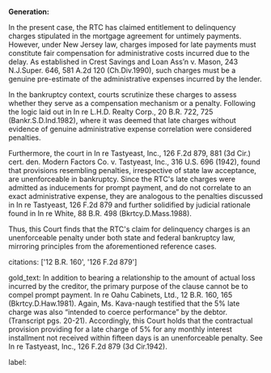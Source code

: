 **Generation:**


In the present case, the RTC has claimed entitlement to delinquency charges stipulated in the mortgage agreement for untimely payments. However, under New Jersey law, charges imposed for late payments must constitute fair compensation for administrative costs incurred due to the delay. As established in Crest Savings and Loan Ass’n v. Mason, 243 N.J.Super. 646, 581 A.2d 120 (Ch.Div.1990), such charges must be a genuine pre-estimate of the administrative expenses incurred by the lender.

In the bankruptcy context, courts scrutinize these charges to assess whether they serve as a compensation mechanism or a penalty. Following the logic laid out in In re L.H.D. Realty Corp., 20 B.R. 722, 725 (Bankr.S.D.Ind.1982), where it was deemed that late charges without evidence of genuine administrative expense correlation were considered penalties.

Furthermore, the court in In re Tastyeast, Inc., 126 F.2d 879, 881 (3d Cir.) cert. den. Modern Factors Co. v. Tastyeast, Inc., 316 U.S. 696 (1942), found that provisions resembling penalties, irrespective of state law acceptance, are unenforceable in bankruptcy. Since the RTC's late charges were admitted as inducements for prompt payment, and do not correlate to an exact administrative expense, they are analogous to the penalties discussed in In re Tastyeast, 126 F.2d 879 and further solidified by judicial rationale found in In re White, 88 B.R. 498 (Bkrtcy.D.Mass.1988).

Thus, this Court finds that the RTC's claim for delinquency charges is an unenforceable penalty under both state and federal bankruptcy law, mirroring principles from the aforementioned reference cases.


citations: ['12 B.R. 160', '126 F.2d 879']

gold_text: In addition to bearing a relationship to the amount of actual loss incurred by the creditor, the primary purpose of the clause cannot be to compel prompt payment. In re Oahu Cabinets, Ltd., 12 B.R. 160, 165 (Bkrtcy.D.Haw.1981). Again, Ms. Kava-naugh testified that the 5% late charge was also “intended to coerce performance” by the debtor. (Transcript pgs. 20-21). Accordingly, this Court holds that the contractual provision providing for a late charge of 5% for any monthly interest installment not received within fifteen days is an unenforceable penalty. See In re Tastyeast, Inc., 126 F.2d 879 (3d Cir.1942).

label: 